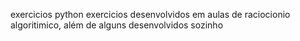 exercicios python
exercicios desenvolvidos em aulas de raciocionio algoritimico, além de alguns desenvolvidos sozinho

